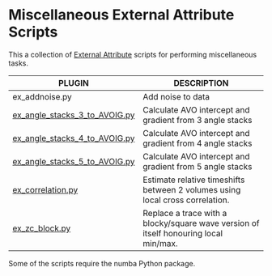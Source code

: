 # Miscellaneous External Attribute Scripts
This a collection of [External Attribute](http://waynegm.github.io/OpendTect-Plugin-Docs/Attributes/ExternalAttrib/) scripts for performing miscellaneous tasks.

| PLUGIN | DESCRIPTION |
|--------|-------------|
| ex_addnoise.py | Add noise to data |
| [ex_angle_stacks_3_to_AVOIG.py](http://waynegm.github.io/OpendTect-Plugin-Docs/External_Attributes/AVO_IG) | Calculate AVO intercept and gradient from 3 angle stacks |
| [ex_angle_stacks_4_to_AVOIG.py](http://waynegm.github.io/OpendTect-Plugin-Docs/External_Attributes/AVO_IG) | Calculate AVO intercept and gradient from 4 angle stacks |
| [ex_angle_stacks_5_to_AVOIG.py](http://waynegm.github.io/OpendTect-Plugin-Docs/External_Attributes/AVO_IG) | Calculate AVO intercept and gradient from 5 angle stacks |
| [ex_correlation.py](http://waynegm.github.io/OpendTect-Plugin-Docs/External_Attributes/Z_Delay_Est) | Estimate relative timeshifts between 2 volumes using local cross correlation. |
| [ex_zc_block.py](http://waynegm.github.io/OpendTect-Plugin-Docs/External_Attributes/ZC_Block) | Replace a trace with a blocky/square wave version of itself honouring local min/max.  |

Some of the scripts require the numba Python package.

